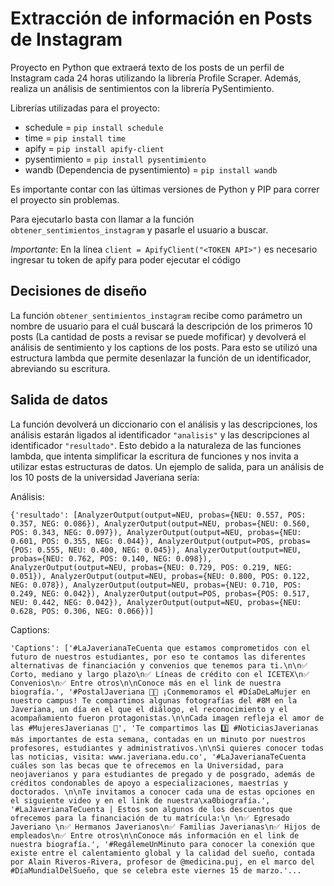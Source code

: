 # Extracción de información en Posts de Instagram
Proyecto en Python que extraerá texto de los posts de un perfil de Instagram cada 24 horas utilizando la librería Profile Scraper. Además, realiza un análisis de sentimientos con la librería PySentimiento.

Librerías utilizadas para el proyecto:
- schedule = `pip install schedule`
- time = `pip install time`
- apify = `pip install apify-client`
- pysentimiento = `pip install pysentimiento` 
- wandb (Dependencia de pysentimiento) = `pip install wandb`

Es importante contar con las últimas versiones de Python y PIP para correr el proyecto sin problemas.

Para ejecutarlo basta con llamar a la función `obtener_sentimientos_instagram` y pasarle el usuario a buscar. 

*Importante*: En la línea `client = ApifyClient("<TOKEN API>")` es necesario ingresar tu token de apify para poder ejecutar el código

## Decisiones de diseño

La función `obtener_sentimientos_instagram` recibe como parámetro un nombre de usuario para el cuál buscará la descripción de los primeros 10 posts (La cantidad de posts a revisar se puede mofificar) y devolverá el análisis de sentimiento y los captions de los posts. Para esto se utilizó una estructura lambda que permite desenlazar la función de un identificador, abreviando su escritura. 

## Salida de datos

La función devolverá un diccionario con el análisis y las descripciones, los análisis estarán ligados al identificador `"analisis"` y las descripciones al identificador `"resultado"`. Esto debido a la naturaleza de las funciones lambda, que intenta simplificar la escritura de funciones y nos invita a utilizar estas estructuras de datos. 
Un ejemplo de salida, para un análisis de los 10 posts de la universidad Javeriana sería:

Análisis:

```
{'resultado': [AnalyzerOutput(output=NEU, probas={NEU: 0.557, POS: 0.357, NEG: 0.086}), AnalyzerOutput(output=NEU, probas={NEU: 0.560, POS: 0.343, NEG: 0.097}), AnalyzerOutput(output=NEU, probas={NEU: 0.601, POS: 0.355, NEG: 0.044}), AnalyzerOutput(output=POS, probas={POS: 0.555, NEU: 0.400, NEG: 0.045}), AnalyzerOutput(output=NEU, probas={NEU: 0.762, POS: 0.140, NEG: 0.098}), AnalyzerOutput(output=NEU, probas={NEU: 0.729, POS: 0.219, NEG: 0.051}), AnalyzerOutput(output=NEU, probas={NEU: 0.800, POS: 0.122, NEG: 0.078}), AnalyzerOutput(output=NEU, probas={NEU: 0.710, POS: 0.249, NEG: 0.042}), AnalyzerOutput(output=POS, probas={POS: 0.517, NEU: 0.442, NEG: 0.042}), AnalyzerOutput(output=NEU, probas={NEU: 0.628, POS: 0.306, NEG: 0.066})]
```

Captions:

```
'Captions': ['#LaJaverianaTeCuenta que estamos comprometidos con el futuro de nuestros estudiantes, por eso te contamos las diferentes alternativas de financiación y convenios que tenemos para ti.\n\n✅ Corto, mediano y largo plazo\n✅ Líneas de crédito con el ICETEX\n✅ Convenios\n✅ Entre otros\n\nConoce más en el link de nuestra biografía.', '#PostalJaveriana 💛💙 ¡Conmemoramos el #DíaDeLaMujer en nuestro campus! Te compartimos algunas fotografías del #8M en la Javeriana, un día en el que el diálogo, el reconocimiento y el acompañamiento fueron protagonistas.\n\nCada imagen refleja el amor de las #MujeresJaverianas 💜', 'Te compartimos las 3️⃣ #NoticiasJaverianas más importantes de esta semana, contadas en un minuto por nuestros profesores, estudiantes y administrativos.\n\nSi quieres conocer todas las noticias, visita: www.javeriana.edu.co', '#LaJaverianaTeCuenta cuáles son las becas que te ofrecemos en la Universidad, para neojaverianos y para estudiantes de pregado y de posgrado, además de créditos condonables de apoyo a especializaciones, maestrías y doctorados. \n\nTe invitamos a conocer cada una de estas opciones en el siguiente video y en el link de nuestra\xa0biografía.', '#LaJaverianaTeCuenta | Estos son algunos de los descuentos que ofrecemos para la financiación de tu matrícula:\n \n✅ Egresado Javeriano \n✅ Hermanos Javerianos\n✅ Familias Javerianas\n✅ Hijos de empleados\n✅ Entre otros\n\nConoce más información en el link de nuestra biografía.', '#RegálemeUnMinuto para conocer la conexión que existe entre el calentamiento global y la calidad del sueño, contada por Alain Riveros-Rivera, profesor de @medicina.puj, en el marco del #DíaMundialDelSueño, que se celebra este viernes 15 de marzo.'...
```
